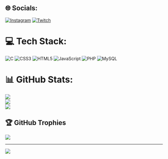 
## 🌐 Socials:
[![Instagram](https://img.shields.io/badge/Instagram-%23E4405F.svg?logo=Instagram&logoColor=white)](https://instagram.com/konychiva_) [![Twitch](https://img.shields.io/badge/Twitch-%239146FF.svg?logo=Twitch&logoColor=white)](https://twitch.tv/konadyn__) 

# 💻 Tech Stack:
![C](https://img.shields.io/badge/c-%2300599C.svg?style=for-the-badge&logo=c&logoColor=white) ![CSS3](https://img.shields.io/badge/css3-%231572B6.svg?style=for-the-badge&logo=css3&logoColor=white) ![HTML5](https://img.shields.io/badge/html5-%23E34F26.svg?style=for-the-badge&logo=html5&logoColor=white) ![JavaScript](https://img.shields.io/badge/javascript-%23323330.svg?style=for-the-badge&logo=javascript&logoColor=%23F7DF1E) ![PHP](https://img.shields.io/badge/php-%23777BB4.svg?style=for-the-badge&logo=php&logoColor=white) ![MySQL](https://img.shields.io/badge/mysql-4479A1.svg?style=for-the-badge&logo=mysql&logoColor=white)
# 📊 GitHub Stats:
![](https://github-readme-stats.vercel.app/api?username=konadyn&theme=synthwave&hide_border=false&include_all_commits=false&count_private=true)<br/>
![](https://github-readme-streak-stats.herokuapp.com/?user=konadyn&theme=synthwave&hide_border=false)<br/>
![](https://github-readme-stats.vercel.app/api/top-langs/?username=konadyn&theme=synthwave&hide_border=false&include_all_commits=false&count_private=true&layout=compact)

## 🏆 GitHub Trophies
![](https://github-profile-trophy.vercel.app/?username=konadyn&theme=radical&no-frame=false&no-bg=true&margin-w=4)

---
[![](https://visitcount.itsvg.in/api?id=konadyn&icon=0&color=0)](https://visitcount.itsvg.in)

<!-- Proudly created with GPRM ( https://gprm.itsvg.in ) -->
